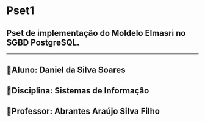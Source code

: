 # Pset1
## Pset de implementação do Moldelo Elmasri no SGBD PostgreSQL.
----------
  ## 🔹Aluno: Daniel da Silva Soares
  ## 🔹Disciplina: Sistemas de Informação
  ## 🔹Professor: Abrantes Araújo Silva Filho
